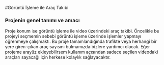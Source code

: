 #Görüntü İşleme ile Araç Takibi
###  Projenin genel tanımı ve amacı

Proje konum ise görüntü işleme ile video üzerindeki araç takibi.
Öncelikle bu projeyi seçmemin sebebi görüntü işleme üzerinde işlemler yapmayı öğrenmeye çalışmaktı. 
Bu proje tamamlandığında trafikte veya herhangi bir yere giren-çıkan araç sayısını bulmamızda bizlere yardımcı olacak.
Eğer projeme arayüz ekleyebilirsem kullanım açısından sadece seçilen videodaki araçları sayacağı için herkese kolaylık sağlayacaktır.
